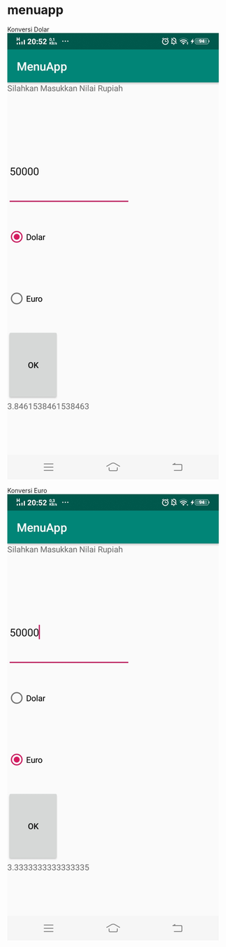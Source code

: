 # menuapp

Konversi Dolar
![alt text](https://github.com/dhani1711/menuapp/blob/master/ss/KonversiDolar.jpg)

Konversi Euro
![alt text](https://github.com/dhani1711/menuapp/blob/master/ss/KonversiEuro.jpg)
